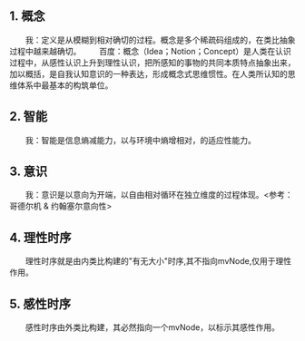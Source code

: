 ## 1. 概念
　　我：定义是从模糊到相对确切的过程。概念是多个稀疏码组成的，在类比抽象过程中越来越确切。
　　百度：概念（Idea；Notion；Concept）是人类在认识过程中，从感性认识上升到理性认识，把所感知的事物的共同本质特点抽象出来，加以概括，是自我认知意识的一种表达，形成概念式思维惯性。在人类所认知的思维体系中最基本的构筑单位。

## 2. 智能
　　我：智能是信息熵减能力，以与环境中熵增相对，的适应性能力。

## 3. 意识

　　我：意识是以意向为开端，以自由相对循环在独立维度的过程体现。<参考：哥德尔机 & 约翰塞尔意向性>

## 4. 理性时序

　　理性时序就是由内类比构建的"有无大小"时序,其不指向mvNode,仅用于理性作用。

## 5. 感性时序

　　感性时序由外类比构建，其必然指向一个mvNode，以标示其感性作用。
